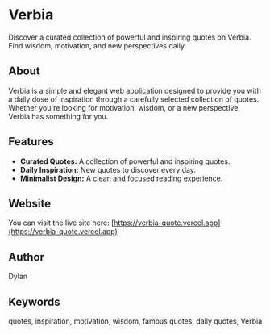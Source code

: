 # Verbia

Discover a curated collection of powerful and inspiring quotes on Verbia. Find wisdom, motivation, and new perspectives daily.

## About

Verbia is a simple and elegant web application designed to provide you with a daily dose of inspiration through a carefully selected collection of quotes. Whether you're looking for motivation, wisdom, or a new perspective, Verbia has something for you.

## Features

*   **Curated Quotes:** A collection of powerful and inspiring quotes.
*   **Daily Inspiration:** New quotes to discover every day.
*   **Minimalist Design:** A clean and focused reading experience.

## Website

You can visit the live site here: [https://verbia-quote.vercel.app](https://verbia-quote.vercel.app)

## Author

Dylan

## Keywords

quotes, inspiration, motivation, wisdom, famous quotes, daily quotes, Verbia
